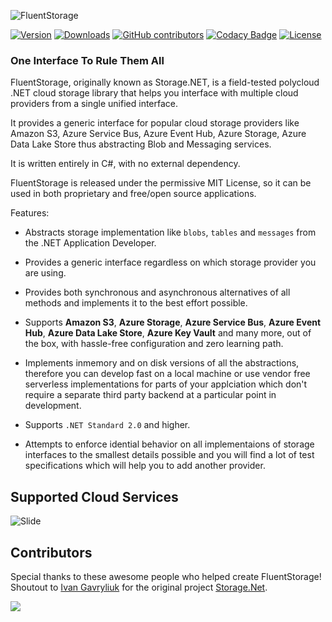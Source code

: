![FluentStorage](https://github.com/robinrodricks/FluentStorage/raw/develop/.github/logo.png)

[![Version](https://img.shields.io/nuget/vpre/FluentStorage.svg)](https://www.nuget.org/packages/FluentStorage)
[![Downloads](https://img.shields.io/nuget/dt/FluentStorage.svg)](https://www.nuget.org/packages/FluentStorage)
[![GitHub contributors](https://img.shields.io/github/contributors/robinrodricks/FluentStorage.svg)](https://github.com/robinrodricks/FluentStorage/graphs/contributors)
[![Codacy Badge](https://app.codacy.com/project/badge/Grade/8bc33aa55cb8494da3a7a07dba5316f7)](https://www.codacy.com/gh/robinrodricks/FluentStorage/dashboard)
[![License](https://img.shields.io/github/license/robinrodricks/FluentStorage.svg)](https://github.com/robinrodricks/FluentStorage/blob/develop/LICENSE)


### One Interface To Rule Them All

FluentStorage, originally known as Storage.NET, is a field-tested polycloud .NET cloud storage library that helps you interface with multiple cloud providers from a single unified interface.

It provides a generic interface for popular cloud storage providers like Amazon S3, Azure Service Bus, Azure Event Hub, Azure Storage, Azure Data Lake Store thus abstracting Blob and Messaging services.

It is written entirely in C#, with no external dependency.

FluentStorage is released under the permissive MIT License, so it can be used in both proprietary and free/open source applications.

Features:

* Abstracts storage implementation like `blobs`, `tables` and `messages` from the .NET Application Developer.

* Provides a generic interface regardless on which storage provider you are using.

* Provides both synchronous and asynchronous alternatives of all methods and implements it to the best effort possible. 

* Supports **Amazon S3**, **Azure Storage**, **Azure Service Bus**, **Azure Event Hub**, **Azure Data Lake Store**, **Azure Key Vault** and many more, out of the box, with hassle-free configuration and zero learning path.

* Implements inmemory and on disk versions of all the abstractions, therefore you can develop fast on a local machine or use vendor free serverless implementations for parts of your applciation which don't require a separate third party backend at a particular point in development.

* Supports `.NET Standard 2.0` and higher.

* Attempts to enforce idential behavior on all implementaions of storage interfaces to the smallest details possible and you will find a lot of test specifications which will help you to add another provider.


## Supported Cloud Services

![Slide](doc/slide.svg)


## Contributors

Special thanks to these awesome people who helped create FluentStorage! Shoutout to [Ivan Gavryliuk](https://github.com/aloneguid) for the original project [Storage.Net](https://github.com/aloneguid/storage).

<!---
<img src="https://github.com/robinrodricks/FluentStorage/raw/develop/.github/contributors.png" />
-->

<a href="https://github.com/robinrodricks/FluentStorage/graphs/contributors">
  <img src="https://contributors-img.web.app/image?repo=robinrodricks/FluentStorage" />
</a>
